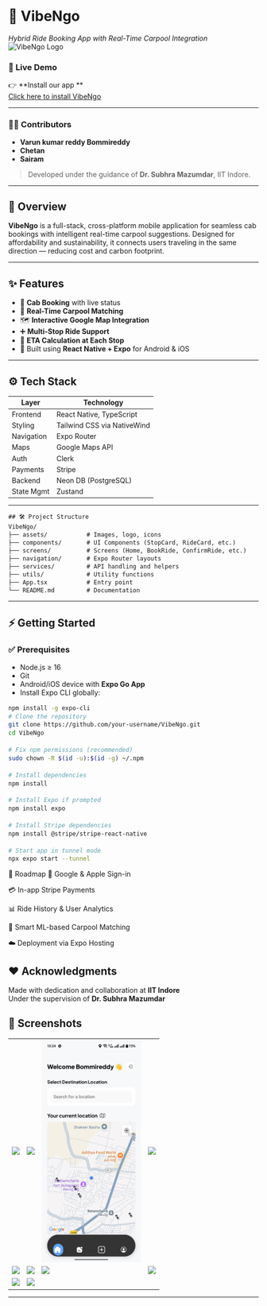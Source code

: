 # 🚗 VibeNgo  
*Hybrid Ride Booking App with Real-Time Carpool Integration*
![VibeNgo Logo](./assets/images/favicon.png) 
### 🔗 Live Demo

👉 **Install our app **  
[Click here to install VibeNgo](https://expo.dev/accounts/bommireddy3132/projects/VibeNgo/builds/845f9f19-e516-4b88-9a41-02722b97a2b4)

---


### 👨‍💻 Contributors

- **Varun kumar reddy Bommireddy**  
- **Chetan**  
- **Sairam**  
> Developed under the guidance of **Dr. Subhra Mazumdar**, IIT Indore.

---

## 📱 Overview

**VibeNgo** is a full-stack, cross-platform mobile application for seamless cab bookings with intelligent real-time carpool suggestions. Designed for affordability and sustainability, it connects users traveling in the same direction — reducing cost and carbon footprint.

---

## ✨ Features

- 🚕 **Cab Booking** with live status
- 🤝 **Real-Time Carpool Matching**
- 🗺️ **Interactive Google Map Integration**
- ➕ **Multi-Stop Ride Support**
- 📍 **ETA Calculation at Each Stop**
- 🧭 Built using **React Native + Expo** for Android & iOS

---

## ⚙️ Tech Stack

| Layer       | Technology                     |
|-------------|-------------------------------|
| Frontend    | React Native, TypeScript       |
| Styling     | Tailwind CSS via NativeWind    |
| Navigation  | Expo Router                    |
| Maps        | Google Maps API                |
| Auth        | Clerk                          |
| Payments    | Stripe                         |
| Backend     | Neon DB (PostgreSQL)           |
| State Mgmt  | Zustand                        |

---
```
## 🛠️ Project Structure
VibeNgo/
├── assets/           # Images, logo, icons
├── components/       # UI Components (StopCard, RideCard, etc.)
├── screens/          # Screens (Home, BookRide, ConfirmRide, etc.)
├── navigation/       # Expo Router layouts
├── services/         # API handling and helpers
├── utils/            # Utility functions
├── App.tsx           # Entry point
└── README.md         # Documentation
```
---

## ⚡ Getting Started

### ✅ Prerequisites

- Node.js ≥ 16  
- Git  
- Android/iOS device with **Expo Go App**  
- Install Expo CLI globally:

```bash
npm install -g expo-cli
# Clone the repository
git clone https://github.com/your-username/VibeNgo.git
cd VibeNgo

# Fix npm permissions (recommended)
sudo chown -R $(id -u):$(id -g) ~/.npm

# Install dependencies
npm install

# Install Expo if prompted
npm install expo

# Install Stripe dependencies
npm install @stripe/stripe-react-native

# Start app in tunnel mode
npx expo start --tunnel
```
🔮 Roadmap
🔐 Google & Apple Sign-in

💳 In-app Stripe Payments

📊 Ride History & User Analytics

🤖 Smart ML-based Carpool Matching

☁️ Deployment via Expo Hosting

## ❤️ Acknowledgments

Made with dedication and collaboration at **IIT Indore**  
Under the supervision of **Dr. Subhra Mazumdar**


## 📸 Screenshots

<table>
  <tr>
    <td><img src="./screenshots/IMG_8248.PNG" width="200" /></td>
    <td><img src="./screenshots/IMG_8249.PNG" width="200" /></td>
    <td><img src="./screenshots/home.jpeg"   width="200" /></td>
    <td><img src="./screenshots/IMG_8252.PNG" width="200" /></td>
  </tr>
  <tr>
    <td><img src="./screenshots/IMG_8253.PNG" width="200" /></td>
    <td><img src="./screenshots/IMG_8254.PNG" width="200" /></td>
    <td><img src="./screenshots/IMG_8256.PNG" width="200" /></td>
    <td><img src="./screenshots/IMG_8257.PNG" width="200" /></td>
  </tr>
  <tr>
    <td><img src="./screenshots/IMG_8258.PNG" width="200" /></td>
    <td><img src="./screenshots/IMG_8259.PNG" width="200" /></td>
    <td></td>
    <td></td>
  </tr>
</table>

---







